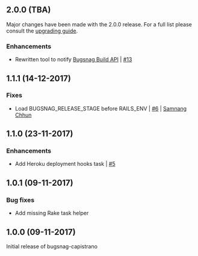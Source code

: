 ## 2.0.0 (TBA)

Major changes have been made with the 2.0.0 release. For a full list please consult the [upgrading guide](https://github.com/bugsnag/bugsnag-capistrano/blob/master/UPGRADING.md).

### Enhancements

* Rewritten tool to notify [Bugsnag Build API](https://docs.bugsnag.com/build-integrations/)
  | [#13](https://github.com/bugsnag/bugsnag-capistrano/pull/13)

## 1.1.1 (14-12-2017)

### Fixes

* Load BUGSNAG_RELEASE_STAGE before RAILS_ENV
  | [#6](https://github.com/bugsnag/bugsnag-capistrano/pull/6)
  | [Samnang Chhun](https://github.com/samnang)

## 1.1.0 (23-11-2017)

### Enhancements

* Add Heroku deployment hooks task
  | [#5](https://github.com/bugsnag/bugsnag-capistrano/pull/5)

## 1.0.1 (09-11-2017)

### Bug fixes

* Add missing Rake task helper

## 1.0.0 (09-11-2017)

Initial release of bugsnag-capistrano
